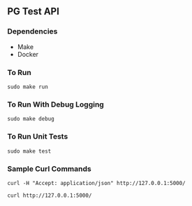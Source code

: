 ## PG Test API

### Dependencies
* Make
* Docker

### To Run
```sudo make run```

### To Run With Debug Logging
```sudo make debug```

### To Run Unit Tests
```sudo make test```

### Sample Curl Commands
```curl -H "Accept: application/json" http://127.0.0.1:5000/```

```curl http://127.0.0.1:5000/```
